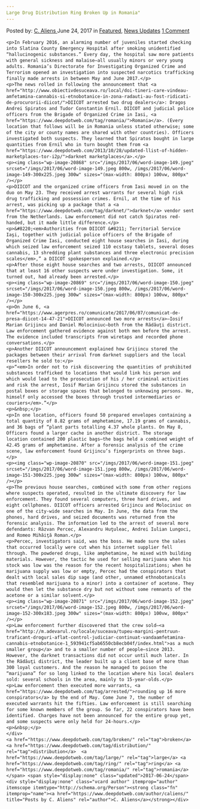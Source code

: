 ```yaml
---
Large Drug Distribution Ring Broken Up in Romania"
---
```

<article class="post-listing post-20856 post type-post status-publish format-standard has-post-thumbnail hentry  tag-broken tag-distribution tag-large tag-ring tag-romania">
    <div class="post-inner">
        <span>Posted by: <a href="https://www.deepdotweb.com/author/caliens/" title="">C. Aliens </a></span>
    <span>June 24, 2017</span>
    <span>in <a href="https://www.deepdotweb.com/category/deepdot-news/" rel="category tag">Featured</a>, <a href="https://www.deepdotweb.com/category/news-updates/" rel="category tag">News Updates</a></span>
    <span><a href="https://www.deepdotweb.com/2017/06/24/large-drug-distribution-ring-broken-romania/#comments">1 Comment</a></span>
    </p>
    <div class="clear"></div>
    
    <p>In February 2016, an alarming number of juveniles started checking into Slatina County Emergency Hospital after smoking unidentified “hallucinogenic substances.” Every day, the hospital saw more patients with general sickness and malaise—all usually minors or very young adults. Romania’s Directorate for Investigating Organized Crime and Terrorism opened an investigation into suspected narcotics trafficking finally made arrests in between May and June 2017.</p>
    <p>The news rolled in following the announcement that <a href="http://www.obiectivdesuceava.ro/local/doi-tineri-care-vindeau-amfetamina-cannabis-si-etnobotanice-in-zona-radauti-au-fost-ridicati-de-procurorii-diicot/">DIICOT arrested two drug dealers</a>: Dragoș Andrei Spiratos and Tudor Constantin Ernil. DIICOT and judicial police officers from the Brigade of Organized Crime in Iasi, <a href="https://www.deepdotweb.com/tag/romania/">Romania</a>. (Every location that follows will be in Romania unless stated otherwise; some of the city or county names are shared with other countries). Officers investigated both suspects. They learned that Spiratos bought in large quantities from Ernil who in turn bought them from <a href="https://www.deepdotweb.com/2013/10/28/updated-llist-of-hidden-marketplaces-tor-i2p/">darknet marketplaces</a>.</p>
    <p><img class="wp-image-20868" src="/imgs/2017/06/word-image-149.jpeg" srcset="/imgs/2017/06/word-image-149.jpeg 800w, /imgs/2017/06/word-image-149-300x225.jpeg 300w" sizes="(max-width: 800px) 100vw, 800px" /></p>
    <p>DIICOT and the organized crime officers from Iasi moved in on the duo on May 23. They received arrest warrants for several high risk drug trafficking and possession crimes. Ernil, at the time of his arrest, was picking up a package that a <a href="https://www.deepdotweb.com/tag/darknet/">darknet</a> vendor sent from the Netherlands. Law enforcement did not catch Spiratos red-handed, but it made little difference.</p>
    <p>&#8220;<em>Authorities from DIICOT &#8211; Territorial Service Iaşi, together with judicial police officers of the Brigade of Organized Crime Iasi, conducted eight house searches in Iasi, during which seized law enforcement seized 110 ecstasy tablets, several doses cannabis, 13 shredding plant substances and three electronic precision scales</em>,” a DIICOT spokesperson explained.</p>
    <p>After those eight house searches and two arrests, DIICOT announced that at least 16 other suspects were under investigation. Some, it turned out, had already been arrested.</p>
    <p><img class="wp-image-20869" src="/imgs/2017/06/word-image-150.jpeg" srcset="/imgs/2017/06/word-image-150.jpeg 800w, /imgs/2017/06/word-image-150-300x225.jpeg 300w" sizes="(max-width: 800px) 100vw, 800px" /></p>
    <p>On June 6, <a href="https://www.agerpres.ro/comunicate/2017/06/07/comunicat-de-presa-diicot-14-47-21">DIICOT announced two more arrests</a>—Iosif Marian Grijincu and Daniel Molociniuc—both from the Rădăuţi district. Law enforcement gathered evidence against both men before the arrest. The evidence included transcripts from wiretaps and recorded phone conversations.</p>
    <p>Another DIICOT announcement explained how Grijincu stored the packages between their arrival from darknet suppliers and the local resellers he sold to:</p>
    <p>“<em>In order not to risk discovering the quantities of prohibited substances trafficked to locations that would link his person and which would lead to the prosecution of his / her criminal activities and risk the arrest, Iosif Marian Grijincu stored the substances in postal boxes or storage spaces that belonged to unknowing persons. He, himself only accessed the boxes through trusted intermediaries or couriers</em>.”</p>
    <p>&nbsp;</p>
    <p>In one location, officers found 50 prepared envelopes containing a total quantity of 8.82 grams of amphetamine, 17.19 grams of cannabis, and 36 bags of “plant parts totalling 4.37 whole plants. On May 8, Officers found a larger cache in another district. The storage location contained 200 plastic bags—the bags held a combined weight of 42.45 grams of amphetamine. After a forensic analysis of the crime scene, law enforcement found Grijincu’s fingerprints on three bags.</p>
    <p><img class="wp-image-20870" src="/imgs/2017/06/word-image-151.jpeg" srcset="/imgs/2017/06/word-image-151.jpeg 800w, /imgs/2017/06/word-image-151-300x225.jpeg 300w" sizes="(max-width: 800px) 100vw, 800px" /></p>
    <p>The previous house searches, combined with some from other regions where suspects operated, resulted in the ultimate discovery for law enforcement. They found several computers, three hard drives, and eight cellphones. DIICOT officers arrested Grijincu and Molociniuc on one of the city-wide searches in May. In June, the data from the phones, hard drives, and seized documents was returned from the forensic analysis. The information led to the arrest of several more defendants: Răzvan Percec, Alexandru Huţuleac, Andrei Iulian Lungoci, and Romeo Mihăiţă Roman.</p>
    <p>Percec, investigators said, was the boss. He made sure the sales that occurred locally were cut when his internet supplier fell through. The powdered drugs, like amphetamine, he mixed with building materials. However, the tactic he used for selling marijuana when his stock was low was the reason for the recent hospitalizations; when he marijuana supply was low or empty, Percec had the conspirators that dealt with local sales dip sage (and other, unnamed ethnobotanicals that resembled marijuana to a minor) into a container of acetone. They would then let the substance dry but not without some remnants of the acetone or a similar solvent.</p>
    <p><img class="wp-image-20871" src="/imgs/2017/06/word-image-152.jpeg" srcset="/imgs/2017/06/word-image-152.jpeg 800w, /imgs/2017/06/word-image-152-300x183.jpeg 300w" sizes="(max-width: 800px) 100vw, 800px" /></p>
    <p>Law enforcement further discovered that the crew sold—<a href="http://m.adevarul.ro/locale/suceava/tupeu-margini-pentruun-traficant-droguri-aflat-control-judiciar-continuat-vandaamfetamina-cannabis-etnobotanice-1_593941cf5ab6550cb8ecb04f/index.html">as a much smaller group</a> and to a smaller number of people—since 2013. However, the darknet transactions did not occur until much later. In the Rădăuţi district, the leader built up a client base of more than 300 loyal customers. And the reason he managed to poison the “marijuana” for so long linked to the location where his local dealers sold: several schools in the area, mainly to 15-year-olds.</p>
    <p>Law enforcement then executed more warrants, <a href="https://www.deepdotweb.com/tag/arrested/">rounding up 16 more conspirators</a> by the end of May. Come June 7, the number of executed warrants hit the fifties. Law enforcement is still searching for some known members of the group. So far, 22 conspirators have been identified. Charges have not been announced for the entire group yet, and some suspects were only held for 24-hours.</p>
    <p>&nbsp;</p>
    </div>
    <a href="https://www.deepdotweb.com/tag/broken/" rel="tag">broken</a> <a href="https://www.deepdotweb.com/tag/distribution/" rel="tag">distribution</a>  <a href="https://www.deepdotweb.com/tag/large/" rel="tag">large</a> <a href="https://www.deepdotweb.com/tag/ring/" rel="tag">ring</a> <a href="https://www.deepdotweb.com/tag/romania/" rel="tag">romania</a></span> <span style="display:none" class="updated">2017-06-24</span>
    <div style="display:none" class="vcard author" itemprop="author" itemscope itemtype="http://schema.org/Person"><strong class="fn" itemprop="name"><a href="https://www.deepdotweb.com/author/caliens/" title="Posts by C. Aliens" rel="author">C. Aliens</a></strong></div>
    
